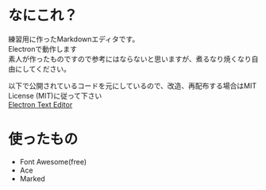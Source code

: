 # なにこれ？
練習用に作ったMarkdownエディタです。  
Electronで動作します  
素人が作ったものですので参考にはならないと思いますが、煮るなり焼くなり自由にしてください。

以下で公開されているコードを元にしているので、改造、再配布する場合はMIT License (MIT)に従って下さい  
[Electron Text Editor](https://github.com/ics-creative/150819_electron_text_editor)

# 使ったもの
- Font Awesome(free)
- Ace
- Marked
